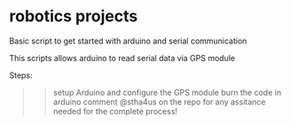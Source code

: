 # robotics projects
Basic script to get started with arduino and serial communication

This scripts allows arduino to read serial data via GPS module

Steps:
>> setup Arduino and configure the GPS module
>> burn the code in arduino
>> comment @stha4us on the repo for any assitance needed for the complete process!